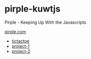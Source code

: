# pirple-kuwtjs
Pirple - Keeping Up With the Javascripts

[pirple.com](https://pirple.thinkific.com)

- [tictactoe](/tictactoe)
- [project-1](/project-1)
- [project-2](/project-2)
